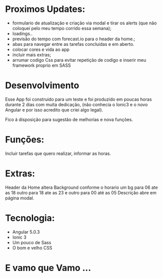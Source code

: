 # Proximos Updates:

- formulario de atualização e criação via modal e tirar os alerts (que não coloquei pelo meu tempo corrido essa semana);
- loadings..
- previsão do tempo com forecast.io para o header da home.;
- abas para navegar entre as tarefas concluidas e em aberto.
- colocar cores e vida ao app
- incluir mais extras;
- arrumar codigo Css para evitar repetição de codigo e inserir meu framework proprio em SASS

# Desenvolvimento
Esse App foi construido para um teste e foi produzido em poucas horas durante 2 dias com muita dedicação, (não conhecia o Ionic3 e o novo Angular  e por isso acredito que criei algo legal).

Fico á disposição para sugestão de melhorias  e nova funções.


# Funções:

Incluir tarefas que quero  realizar,
informar as horas.


# Extras:

Header da Home altera Background conforme o horario um bg para 06 ate as 18 outro para 18 ate as 23 e outro para 00 até as 05
Descrição abre em página modal.

# Tecnologia:

- Angular 5.0.3 
- Ionic 3 
- Um pouco de Sass
- O bom e velho CSS


# E vamo que Vamo ...
